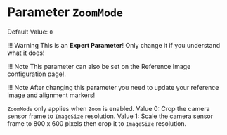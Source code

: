 # Parameter `ZoomMode`
Default Value: `0`

!!! Warning
    This is an **Expert Parameter**! Only change it if you understand what it does!

!!! Note
    This parameter can also be set on the Reference Image configuration page!.

!!! Note
    After changing this parameter you need to update your reference image and alignment markers!

`ZoomMode` only applies when `Zoom` is enabled.
Value 0: Crop the camera sensor frame to `ImageSize` resolution.
Value 1: Scale the camera sensor frame to 800 x 600 pixels then crop it to `ImageSize` resolution.
